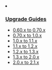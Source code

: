 <li class='js-topic'>
  <h3>
    <a href="#" class="js-expand-btn collapsed toggle-advanced-menu"><i class="icon-right-open"></i></a>
    <a href='/upgrades'>Upgrade Guides</a>
  </h3>
  <ul class="js-guides">
    <li><i class="icon-dot"></i><a href='/upgrades/point-sixty-to-point-seventy.html'>0.60.x to 0.70.x</a><div 
    class="toc"></div></li>
    <li><i class="icon-dot"></i><a href='/upgrades/point-seventy-to-one-dot-oh.html'>0.70.x to 1.0.x</a><div 
    class="toc"></div></li>
    <li><i class="icon-dot"></i><a href='/upgrades/one-dot-oh-to-one-dot-one.html'>1.0.x to 1.1.x</a><div 
    class="toc"></div></li>
    <li><i class="icon-dot"></i><a href='/upgrades/one-dot-one-to-one-dot-two.html'>1.1.x to 1.2.x</a><div 
    class="toc"></div></li>
    <li><i class="icon-dot"></i><a href='/upgrades/one-dot-two-to-one-dot-three.html'>1.2.x to 1.3.x</a><div 
    class="toc"></div></li>
    <li><i class="icon-dot"></i><a href='/upgrades/one-dot-three-to-two-dot-oh.html'>1.3.x to 2.0.x</a><div 
    class="toc"></div></li>
    <li><i class="icon-dot"></i><a href='/upgrades/two-dot-oh-to-two-dot-one.html'>2.0.x to 2.1.x</a><div 
    class="toc"></div></li>
  </ul>
</li>
